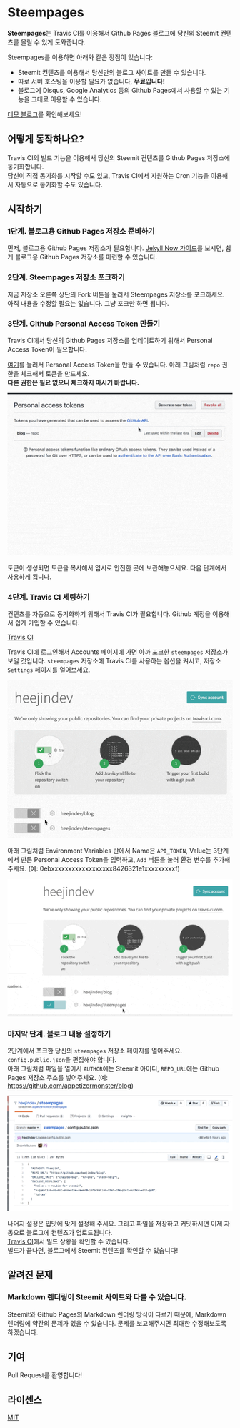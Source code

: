 # Steempages
**Steempages**는 Travis CI를 이용해서 Github Pages 블로그에 당신의 Steemit 컨텐츠를 올릴 수 있게 도와줍니다.

Steempages를 이용하면 아래와 같은 장점이 있습니다:
- Steemit 컨텐츠를 이용해서 당신만의 블로그 사이트를 만들 수 있습니다.
- 따로 서버 호스팅을 이용할 필요가 없습니다, **무료입니다!**
- 블로그에 Disqus, Google Analytics 등의 Github Pages에서 사용할 수 있는 기능을 그대로 이용할 수 있습니다.

[데모 블로그](https://appetizermonster.github.io./blog)를 확인해보세요!

## 어떻게 동작하나요?
Travis CI의 빌드 기능을 이용해서 당신의 Steemit 컨텐츠를 Github Pages 저장소에 동기화합니다.  
당신이 직접 동기화를 시작할 수도 있고, Travis CI에서 지원하는 Cron 기능을 이용해서 자동으로 동기화할 수도 있습니다.

## 시작하기

### 1단계. 블로그용 Github Pages 저장소 준비하기

먼저, 블로그용 Github Pages 저장소가 필요합니다.
[Jekyll Now 가이드](https://github.com/barryclark/jekyll-now)를 보시면, 쉽게 블로그용 Github Pages 저장소를 마련할 수 있습니다.

### 2단계. Steempages 저장소 포크하기

지금 저장소 오른쪽 상단의 Fork 버튼을 눌러서 Steempages 저장소를 포크하세요.  
아직 내용을 수정할 필요는 없습니다. 그냥 포크만 하면 됩니다.

### 3단계. Github Personal Access Token 만들기

Travis CI에서 당신의 Github Pages 저장소를 업데이트하기 위해서 Personal Access Token이 필요합니다.

[여기](https://github.com/settings/tokens)를 눌러서 Personal Access Token을 만들 수 있습니다.
아래 그림처럼 `repo` 권한을 체크해서 토큰을 만드세요.  
**다른 권한은 필요 없으니 체크하지 마시기 바랍니다.**

<center>

![](docs/personal_access_token.gif)
</center>

토큰이 생성되면 토큰을 복사해서 임시로 안전한 곳에 보관해놓으세요.
다음 단계에서 사용하게 됩니다.

### 4단계. Travis CI 세팅하기
컨텐츠를 자동으로 동기화하기 위해서 Travis CI가 필요합니다.
Github 계정을 이용해서 쉽게 가입할 수 있습니다.

[Travis CI](https://travis-ci.org)

Travis CI에 로그인해서 Accounts 페이지에 가면 아까 포크한 `steempages` 저장소가 보일 것입니다.
`steempages` 저장소에 Travis CI를 사용하는 옵션을 켜시고, 저장소 `Settings` 페이지를 열어보세요.

<center>

![](docs/travis_repo.gif)
</center>

아래 그림처럼 Environment Variables 란에서 Name은 `API_TOKEN`, Value는 3단계에서 만든 Personal Access Token을 입력하고, `Add` 버튼을 눌러 환경 변수를 추가해주세요.
(예: 0ebxxxxxxxxxxxxxxxxxx8426321e1xxxxxxxxxf)

<center>

![](docs/travis_repo_settings.gif)
</center>

### 마지막 단계. 블로그 내용 설정하기
2단계에서 포크한 당신의 `steempages` 저장소 페이지를 열어주세요. `config.public.json`을 편집해야 합니다.  
아래 그림처럼 파일을 열어서
`AUTHOR`에는 Steemit 아이디, `REPO_URL`에는 Github Pages 저장소 주소를 넣어주세요. (예: https://github.com/appetizermonster/blog)  

<center>

![](docs/edit_config.gif)
</center>

나머지 설정은 입맛에 맞게 설정해 주세요.
그리고 파일을 저장하고 커밋하시면 이제 자동으로 블로그에 컨텐츠가 업로드됩니다.  
[Travis CI](https://travis-ci.org)에서 빌드 상황을 확인할 수 있습니다.  
빌드가 끝나면, 블로그에서 Steemit 컨텐츠를 확인할 수 있습니다!

## 알려진 문제
### Markdown 렌더링이 Steemit 사이트와 다를 수 있습니다.
Steemit와 Github Pages의 Markdown 렌더링 방식이 다르기 때문에, Markdown 렌더링에 약간의 문제가 있을 수 있습니다. 문제를 보고해주시면 최대한 수정해보도록 하겠습니다.

## 기여
Pull Request를 환영합니다!

## 라이센스

[MIT](LICENSE)
